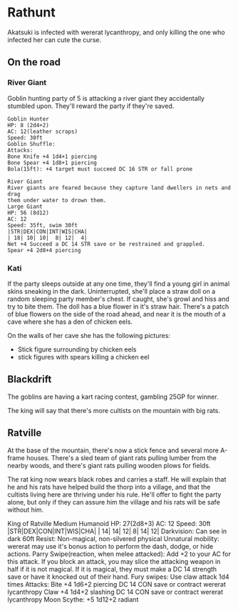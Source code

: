 # Rathunt
Akatsuki is infected with wererat lycanthropy, and only killing the one who infected her can cute the curse. 

## On the road

### River Giant
Goblin hunting party of 5 is attacking a river giant they accidentally stumbled upon. They'll reward the party if they're saved.


```
Goblin Hunter
HP: 8 (2d4+2)
AC: 12(leather scraps)
Speed: 30ft
Goblin Shuffle: 
Attacks:
Bone Knife +4 1d4+1 piercing
Bone Spear +4 1d8+1 piercing
Bola(15ft): +4 target must succeed DC 16 STR or fall prone
```

```
River Giant
River giants are feared because they capture land dwellers in nets and drag
them under water to drown them.
Large Giant
HP: 56 (8d12)
AC: 12
Speed: 35ft, swim 30ft
|STR|DEX|CON|INT|WIS|CHA|
| 18| 10| 10|  8| 12|  4|
Net +4 Succeed a DC 14 STR save or be restrained and grappled.
Spear +4 2d8+4 piercing
```

### Kati
If the party sleeps outside at any one time, they'll find a young girl in animal skins sneaking in the dark. Uninterrupted, she'll place a straw doll on a random sleeping party member's chest. If caught, she's growl and hiss and try to bite them. The doll has a blue flower in it's straw hair. There's a patch of blue flowers on the side of the road ahead, and near it is the mouth of a cave where she has a den of chicken eels.

On the walls of her cave she has the following pictures:
- Stick figure surrounding by chicken eels
- stick figures with spears killing a chicken eel


## Blackdrift

The goblins are having a kart racing contest, gambling 25GP for winner.

The king will say that there's more cultists on the mountain with big rats.



## Ratville

At the base of the mountain, there's now a stick fence and several more A-frame houses. There's a sled team of giant rats pulling lumber from the nearby woods, and there's giant rats pulling wooden plows for fields. 

The rat king now wears black robes and carries a staff.
He will explain that he and his rats have helped build the thorp into a village, and that the cultists living here are thriving under his rule. He'll offer to fight the party alone, but only if they can assure him the village and his rats will be safe without him.

King of Ratville
Medium Humanoid
HP: 27(2d8+3)
AC: 12
Speed: 30ft
|STR|DEX|CON|INT|WIS|CHA|
| 14| 14| 12|  8| 14| 12|
Darkvision: Can see in dark 60ft
Resist: Non-magical, non-silvered physical
Unnatural mobility: wererat may use it's bonus action to perform the dash,
dodge, or hide actions.
Parry Swipe(reaction, when melee attacked): Add +2 to your AC for this attack. 
If you block an attack, you may slice the attacking weapon in half if it is not 
magical. If it is magical, they must make a DC 14 strength save or have it
knocked out of their hand.
Fury swipes: Use claw attack 1d4 times
Attacks:
Bite +4 1d6+2 piercing DC 14 CON save or contract wererat lycanthropy
Claw +4 1d4+2 slashing DC 14 CON save or contract wererat lycanthropy
Moon Scythe: +5 1d12+2 radiant

